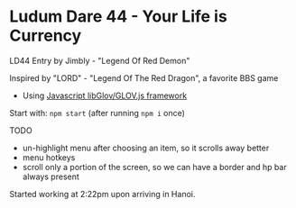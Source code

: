 Ludum Dare 44 - Your Life is Currency
============================

LD44 Entry by Jimbly - "Legend Of Red Demon"

Inspired by "LORD" - "Legend Of The Red Dragon", a favorite BBS game

* Using [Javascript libGlov/GLOV.js framework](https://github.com/Jimbly/glovjs)

Start with: `npm start` (after running `npm i` once)

TODO
* un-highlight menu after choosing an item, so it scrolls away better
* menu hotkeys
* scroll only a portion of the screen, so we can have a border and hp bar always present

Started working at 2:22pm upon arriving in Hanoi.
